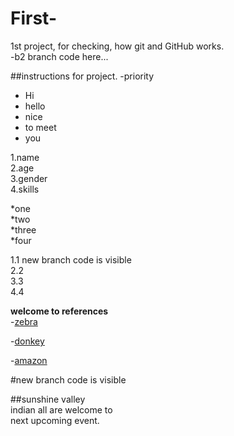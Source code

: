 # First-
1st project, for checking,
how git and GitHub works.  
-b2 branch code here...

##instructions for project.
-priority
- Hi
- hello
- nice
- to meet
- you
  
1.name  
2.age  
3.gender  
4.skills

*one  
*two  
*three  
*four

 1.1  new branch code is visible  
 2.2  
 3.3  
 4.4  

  **welcome to references**  
  -[zebra](www.facebook.com)  

  
  -[donkey](https://www.electronicwings.com)  

  
  -[amazon](www.amazon.in)  

#new branch code is visible

##sunshine valley  
indian all are welcome to  
next upcoming event.
